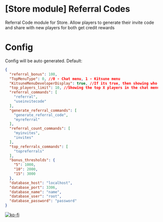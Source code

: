 # [Store module] Referral Codes
Referral Code module for Store. Allow players to generate their invite code and share with new players for both get credit rewards 

# Config
Config will be auto generated. Default:
```json
{
  "referral_bonus": 100,
  "TopMenuType": 0, //0 - Chat menu, 1 - Kitsune menu
  "KitsuneMenuDeveloperDisplay": true, //If its true, then showing who is developing the Kitsune menu. Its only needed if TopMenuType is 1
  "top_players_limit": 10, //Showing the top X players in the chat menu / Kitsune menu
  "referral_commands": [
    "referral",
    "useinvitecode"
  ],
  "generate_referral_commands": [
    "generate_referral_code",
    "myreferral"
  ],
  "referral_count_commands": [
    "myinvites",
    "invites"
  ],
  "top_referrals_commands": [
    "topreferrals"
  ],
  "bonus_thresholds": {
    "5": 1000,
    "10": 2000,
    "15": 3000
  },
  "database_host": "localhost",
  "database_port": 3306,
  "database_name": "name",
  "database_user": "root",
  "database_password": "password"
}
```
[![ko-fi](https://ko-fi.com/img/githubbutton_sm.svg)](https://ko-fi.com/L4L611665R)
